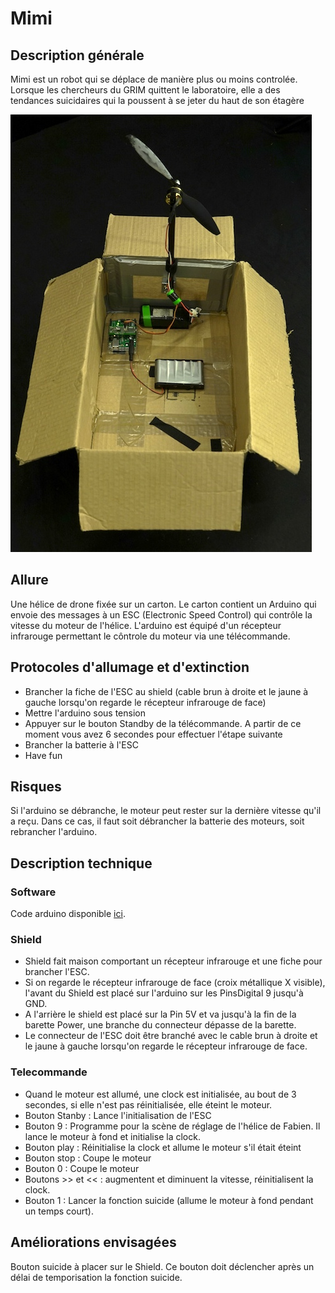 # Mimi

## Description générale

Mimi est un robot qui se déplace de manière plus ou moins controlée. Lorsque les chercheurs du GRIM quittent le laboratoire, elle a des tendances suicidaires qui la poussent à se jeter du haut de son étagère

![Mimi](/ressources/photos/MIMI_1_SMALL.jpg)

## Allure

Une hélice de drone fixée sur un carton. Le carton contient un Arduino qui envoie des messages à un ESC (Electronic Speed Control) qui contrôle la vitesse du moteur de l'hélice. L'arduino est équipé d'un récepteur infrarouge permettant le côntrole du moteur via une télécommande. 

## Protocoles d'allumage et d'extinction

- Brancher la fiche de l'ESC au shield (cable brun à droite et le jaune à gauche lorsqu'on regarde le récepteur infrarouge de face)
- Mettre l'arduino sous tension
- Appuyer sur le bouton Standby de la télécommande. A partir de ce moment vous avez 6 secondes pour effectuer l'étape suivante
- Brancher la batterie à l'ESC
- Have fun

## Risques

Si l'arduino se débranche, le moteur peut rester sur la dernière vitesse qu'il a reçu. Dans ce cas, il faut soit débrancher la batterie des moteurs, soit rebrancher l'arduino.

## Description technique

### Software

Code arduino disponible [ici](https://github.com/LeonLenclos/turing-test/blob/master/sources/arduino/mimi/mimi.ino).

### Shield

- Shield fait maison comportant un récepteur infrarouge et une fiche pour brancher l'ESC.
- Si on regarde le récepteur infrarouge de face (croix métallique X visible), l'avant du Shield est placé sur l'arduino sur les PinsDigital 9 jusqu'à GND. 
- A l'arrière le shield est placé sur la Pin 5V et va jusqu'à la fin de la barette Power, une branche du connecteur dépasse de la barette.
- Le connecteur de l'ESC doit être branché avec le cable brun à droite et le jaune à gauche lorsqu'on regarde le récepteur infrarouge de face.

### Telecommande

- Quand le moteur est allumé, une clock est initialisée, au bout de 3 secondes, si elle n'est pas réinitialisée, elle éteint le moteur.
- Bouton Stanby : Lance l'initialisation de l'ESC
- Bouton 9 : Programme pour la scène de réglage de l'hélice de Fabien. Il lance le moteur à fond et initialise la clock.
- Bouton play : Réinitialise la clock et allume le moteur s'il était éteint
- Bouton stop : Coupe le moteur
- Bouton 0 : Coupe le moteur
- Boutons >> et << : augmentent et diminuent la vitesse, réinitialisent la clock.
- Bouton 1 : Lancer la fonction suicide (allume le moteur à fond pendant un temps court).

## Améliorations envisagées

Bouton suicide à placer sur le Shield. Ce bouton doit déclencher après un délai de temporisation la fonction suicide.
